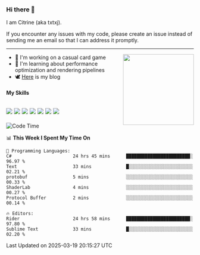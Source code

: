 ### Hi there 👋

I am Citrine (aka txtxj).

If you encounter any issues with my code, please create an issue instead of sending me an email so that I can address it promptly.

---

<img align="right" height="190" src="http://github-profile-summary-cards.vercel.app/api/cards/stats?username=txtxj&theme=vue">

- 🌱 I'm working on a casual card game
- 📖 I'm learning about performance optimization and rendering pipelines
- 🕊️ [Here](https://txtxj.top) is my blog

#### My Skills

![](https://img.shields.io/badge/Unity-000000?logo=unity&logoColor=fff)
![](https://img.shields.io/badge/C%23-239120?logo=csharp&logoColor=fff)
![](https://img.shields.io/badge/Python-3e74a2?logo=python&logoColor=fff)
![](https://img.shields.io/badge/C++-65318e?logo=cplusplus&logoColor=fff)
![](https://img.shields.io/badge/Vue-4FC08D?logo=vuedotjs&logoColor=fff)
![](https://img.shields.io/badge/Blender-f5792a?logo=blender&logoColor=fff)
![](https://img.shields.io/badge/MS%20SQL-cc2927?logo=microsoftsqlserver&logoColor=fff)
---

<!--START_SECTION:waka-->
![Code Time](http://img.shields.io/badge/Code%20Time-2%2C632%20hrs%2033%20mins-blue)

📊 **This Week I Spent My Time On** 

```text
💬 Programming Languages: 
C#                       24 hrs 45 mins      ████████████████████████░   96.97 % 
Text                     33 mins             █░░░░░░░░░░░░░░░░░░░░░░░░   02.21 % 
protobuf                 5 mins              ░░░░░░░░░░░░░░░░░░░░░░░░░   00.33 % 
ShaderLab                4 mins              ░░░░░░░░░░░░░░░░░░░░░░░░░   00.27 % 
Protocol Buffer          2 mins              ░░░░░░░░░░░░░░░░░░░░░░░░░   00.14 % 

🔥 Editors: 
Rider                    24 hrs 58 mins      ████████████████████████░   97.80 % 
Sublime Text             33 mins             █░░░░░░░░░░░░░░░░░░░░░░░░   02.20 % 
```


 Last Updated on 2025-03-19 20:15:27 UTC
<!--END_SECTION:waka-->
